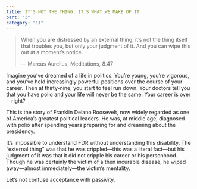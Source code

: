 ```yaml
---
title: IT’S NOT THE THING, IT’S WHAT WE MAKE OF IT
part: "3"
category: "11"
---
```


> When you are distressed by an external thing, it’s not the thing itself that troubles you, but only your judgment of it. And you can wipe this out at a moment’s notice.
>
> — Marcus Aurelius, Meditations, 8.47

Imagine you’ve dreamed of a life in politics. You’re young, you’re vigorous, and you’ve held increasingly powerful positions over the course of your career. Then at thirty-nine, you start to feel run down. Your doctors tell you that you have polio and your life will never be the same. Your career is over—right?

This is the story of Franklin Delano Roosevelt, now widely regarded as one of America’s greatest political leaders. He was, at middle age, diagnosed with polio after spending years preparing for and dreaming about the presidency.

It’s impossible to understand FDR without understanding this disability. The “external thing” was that he was crippled—this was a literal fact—but his judgment of it was that it did not cripple his career or his personhood. Though he was certainly the victim of a then incurable disease, he wiped away—almost immediately—the victim’s mentality.

Let’s not confuse acceptance with passivity.
